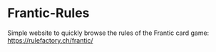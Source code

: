 # Frantic-Rules
Simple website to quickly browse the rules of the Frantic card game: https://rulefactory.ch/frantic/
